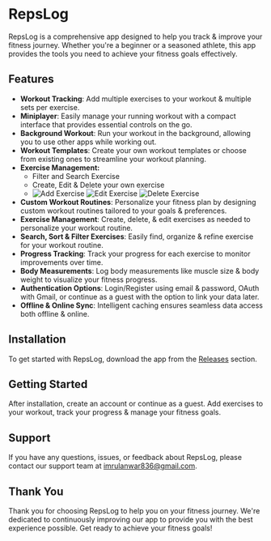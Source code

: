 <h1><strong>RepsLog</strong></h1>

<p>RepsLog is a comprehensive app designed to help you track & improve your fitness journey. Whether you're a beginner or a seasoned athlete, this app provides the tools you need to achieve your fitness goals effectively.</p>

<h2><strong>Features</strong></h2>

<ul>
<li><strong>Workout Tracking</strong>: Add multiple exercises to your workout & multiple sets per exercise.</li>
  
<li><strong>Miniplayer</strong>: Easily manage your running workout with a compact interface that provides essential controls on the go.</li>

<li><strong>Background Workout</strong>: Run your workout in the background, allowing you to use other apps while working out.</li>

<li><strong>Workout Templates</strong>: Create your own workout templates or choose from existing ones to streamline your workout planning.</li>

<li><strong>Exercise Management:</strong>
    <ul>
      <li>Filter and Search Exercise</li>
      <li>Create, Edit & Delete your own exercise</li>
      <li>
        <img src="https://github.com/ImrulAnwar/RepsLog/assets/88951453/94390ab6-f770-4723-b7d1-72416a58e66c" alt="Add Exercise">
        <img src="https://github.com/ImrulAnwar/RepsLog/assets/88951453/94390ab6-f770-4723-b7d1-72416a58e66c" alt="Edit Exercise">
        <img src="https://github.com/ImrulAnwar/RepsLog/assets/88951453/94390ab6-f770-4723-b7d1-72416a58e66c" alt="Delete Exercise">
      </li>
    </ul>
  </li>

<li><strong>Custom Workout Routines</strong>: Personalize your fitness plan by designing custom workout routines tailored to your goals & preferences.</li>

<li><strong>Exercise Management</strong>: Create, delete, & edit exercises as needed to personalize your workout routine.</li>

<li><strong>Search, Sort & Filter Exercises</strong>: Easily find, organize & refine exercise for your workout routine.</li>

<li><strong>Progress Tracking</strong>: Track your progress for each exercise to monitor improvements over time.</li>

<li><strong>Body Measurements</strong>: Log body measurements like muscle size & body weight to visualize your fitness progress.</li>

<li><strong>Authentication Options</strong>: Login/Register using email & password, OAuth with Gmail, or continue as a guest with the option to link your data later.</li>

<li><strong>Offline & Online Sync</strong>: Intelligent caching ensures seamless data access both offline & online.</li>
</ul>

<h2><strong>Installation</strong></h2>

<p>To get started with RepsLog, download the app from the <a href="https://github.com/ImrulAnwar/RepsLog/releases">Releases</a> section.</p>

<h2><strong>Getting Started</strong></h2>

<p>After installation, create an account or continue as a guest. Add exercises to your workout, track your progress & manage your fitness goals.</p>

<h2><strong>Support</strong></h2>

<p>If you have any questions, issues, or feedback about RepsLog, please contact our support team at <a href="imrulanwar836@gmail.com">imrulanwar836@gmail.com</a>.</p>

<h2><strong>Thank You</strong></h2>

<p>Thank you for choosing RepsLog to help you on your fitness journey. We're dedicated to continuously improving our app to provide you with the best experience possible. Get ready to achieve your fitness goals!</p>
